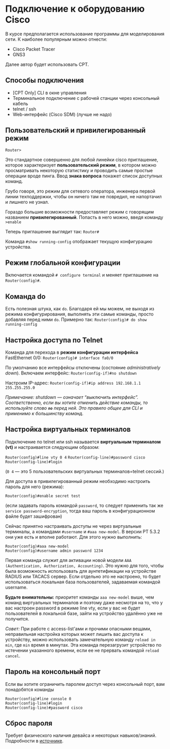 # Подключение к оборудованию Cisco

В курсе предполагается использование программы для моделирования сети. К наиболее популярным можно отнести:

* Cisco Packet Tracer
* GNS3

Далее автор будет использовать CPT.

## Способы подключения
* [CPT Only] CLI в окне управления
* Терминальное подключение с рабочей станции через консольный кабель
* telnet / ssh
* Web-интерфейс (Cisco SDM) (лучше не надо)

## Пользовательский и привилегированный режим
`Router>`

Это стандартное совершенно для любой линейки cisco приглашение, которое характеризует **пользовательский режим**, в котором можно просматривать некоторую статистику и проводить самые простые операции вроде пинга. Ввод **знака вопроса** покажет список доступных команд.

Грубо говоря, это режим для сетевого оператора, инженера первой линии техподдержки, чтобы он ничего там не повредил, не напортачил и лишнего не узнал.

Гораздо большие возможности предоставляет режим с говорящим названием **привилегированный**. Попасть в него можно, введя команду
`>enable`

Теперь приглашение выглядит так:
`Router#`

Команда `#show running-config` отображает текущую конфигурацию устройства.

## Режим глобальной конфигурации
Включается командой `# configure terminal` и меняет приглашение на `Router(config)#`.

## Команда do
Есть полезная штука, как `do`. Благодаря ей мы можем, не выходя из режима конфигурирования, выполнять эти самые команды, просто добавляя перед ними `do`. Примерно так:
`Router(config)# do show running-config`

## Настройка доступа по Telnet
Команда для перехода в **режим конфигурации интерфейса** FastEthernet 0/0:
`Router(config)# interface fa0/0`

По умолчанию все интерфейсы отключены (состояние *administratively down*). Включаем интерфейс:
`Router(config-if)#no shutdown`

Настроим IP-адрес:
`Router(config-if)#ip address 192.168.1.1 255.255.255.0`

*Примечание: shutdown — означает “выключить интерфейс”. Соответственно, если вы хотите отменить действие команды, то используйте слово **`no`** перед ней. Это правило общее для CLI и применимо к большинству команд.*

## Настройка виртуальных терминалов
Подключение по telnet или ssh называется **виртуальным терминалом (vt)** и настраивается следующим образом:

`Router(config)#line vty 0 4`
`Router(config-line)#password cisco`
`Router(config-line)#login`

(`0 4` — это 5 пользовательских виртуальных терминалов=telnet сессий.)

Для доступа в привилегированный режим необходимо настроить пароль для него (режима):

`Router(config)#enable secret test`

(если задавать пароль командой `password`, то следует применить так же `service password-encryption`, тогда ваш пароль в конфигурационном файле будет зашифрован)

Сейчас принятно настраивать доступы не через виртуальные терминалы, а командами `#username` и `#aaa new-model`. В версии PT 5.3.2 они уже есть и вполне работают.
Для этого нужно выполнить:

```
Router(config)#aaa new-model
Router(config)#username admin password 1234
```

Первая команда служит для активации новой модели `ААА (Authentication, Authorization, Accounting)`. Это нужно для того, чтобы была возможность использовать для аунтетификации на устройстве RADIUS или TACACS сервер. Если отдельно это не настроено, то будет использоваться локальная база пользователей, задаваемая командой username. 

**Будьте внимательны:** приоритет команды `aaa new-model` выше, чем команд виртуальных терминалов и поэтому даже несмотря на то, что у вас настроен password в режиме line vty, если у вас не будет пользователей в локальной базе, зайти на устройство удалённо уже не получится.

*Совет:* При работе с access-list'ами и прочими опасными вещами, неправильная настройка которых может лишить вас доступа к устройству, можно использовать замечательную команду `reload in min`, где `min` время в минутах. Эта команда перезагрузит устройство по истечении указанного времени, если ее не прервать командой `reload cancel`.

## Пароль на консольный порт
Если вы хотите ограничить паролем доступ через консольный порт, вам понадобятся команды

```
Router(config)#line console 0
Router(config-line)#login
Router(config-line)#password cisco
```

## Сброс пароля
Требует физического наличия девайса и некоторых навыков/знаний. Подробности в [источнике](http://linkmeup.ru/blog/12.html).